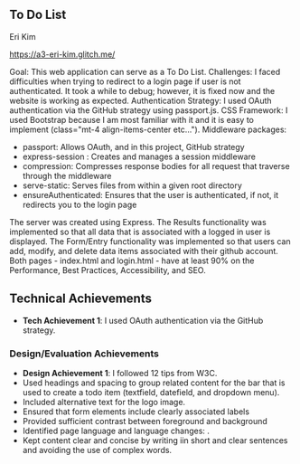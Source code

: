 ## To Do List
Eri Kim

https://a3-eri-kim.glitch.me/

Goal: This web application can serve as a To Do List. 
Challenges: I faced difficulties when trying to redirect to a login page if user is not authenticated. It took a while to debug; however, it is fixed now and the website is working as expected.
Authentication Strategy: I used OAuth authentication via the GitHub strategy using passport.js.
CSS Framework: I used Bootstrap because I am most familiar with it and it is easy to implement (class="mt-4 align-items-center etc...").
Middleware packages:
- passport: Allows OAuth, and in this project, GitHub strategy
- express-session : Creates and manages a session middleware
- compression: Compresses response bodies for all request that traverse through the middleware
- serve-static: Serves files from within a given root directory
- ensureAuthenticated: Ensures that the user is authenticated, if not, it redirects you to the login page

The server was created using Express.
The Results functionality was implemented so that all data that is associated with a logged in user is displayed.
The Form/Entry functionality was implemented so that users can add, modify, and delete data items associated with their github account.
Both pages - index.html and login.html - have at least 90% on the Performance, Best Practices, Accessibility, and SEO.

## Technical Achievements
- **Tech Achievement 1**:  I used OAuth authentication via the GitHub strategy.

### Design/Evaluation Achievements
- **Design Achievement 1**: I followed 12 tips from W3C.
- Used headings and spacing to group related content for the bar that is used to create a todo item (textfield, datefield, and dropdown menu).
- Included alternative text for the logo image.
- Ensured that form elements include clearly associated labels
- Provided sufficient contrast between foreground and background
- Identified page language and language changes:  <html lang="en">.
- Kept content clear and concise by writing iin short and clear sentences and avoiding the use of complex words.
